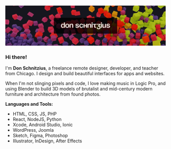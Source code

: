 ![Don Schnitzius Github Header](https://raw.githubusercontent.com/don1138/don1138/master/github-header.jpg)

### Hi there!

I'm **Don Schnitzius**, a freelance remote designer, developer, and teacher from Chicago. I design and build beautiful interfaces for apps and websites.

When I'm not slinging pixels and code, I love making music in Logic Pro, and using Blender to build 3D models of brutalist and mid-century modern furniture and architecture from found photos.

**Languages and Tools:**

- HTML, CSS, JS, PHP
- React, NodeJS, Python
- Xcode, Android Studio, Ionic
- WordPress, Joomla
- Sketch, Figma, Photoshop
- Illustrator, InDesign, After Effects
